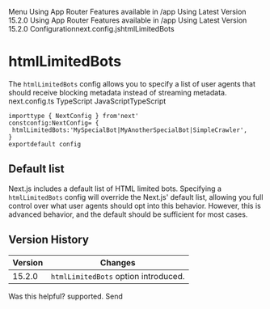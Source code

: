 Menu
Using App Router
Features available in /app
Using Latest Version
15.2.0
Using App Router
Features available in /app
Using Latest Version
15.2.0
Configurationnext.config.jshtmlLimitedBots
# htmlLimitedBots
The `htmlLimitedBots` config allows you to specify a list of user agents that should receive blocking metadata instead of streaming metadata.
next.config.ts
TypeScript
JavaScriptTypeScript
```
importtype { NextConfig } from'next'
constconfig:NextConfig= {
 htmlLimitedBots:'MySpecialBot|MyAnotherSpecialBot|SimpleCrawler',
}
exportdefault config
```

## Default list
Next.js includes a default list of HTML limited bots.
Specifying a `htmlLimitedBots` config will override the Next.js' default list, allowing you full control over what user agents should opt into this behavior. However, this is advanced behavior, and the default should be sufficient for most cases.
## Version History
Version| Changes  
---|---  
15.2.0| `htmlLimitedBots` option introduced.  
Was this helpful?
supported.
Send
